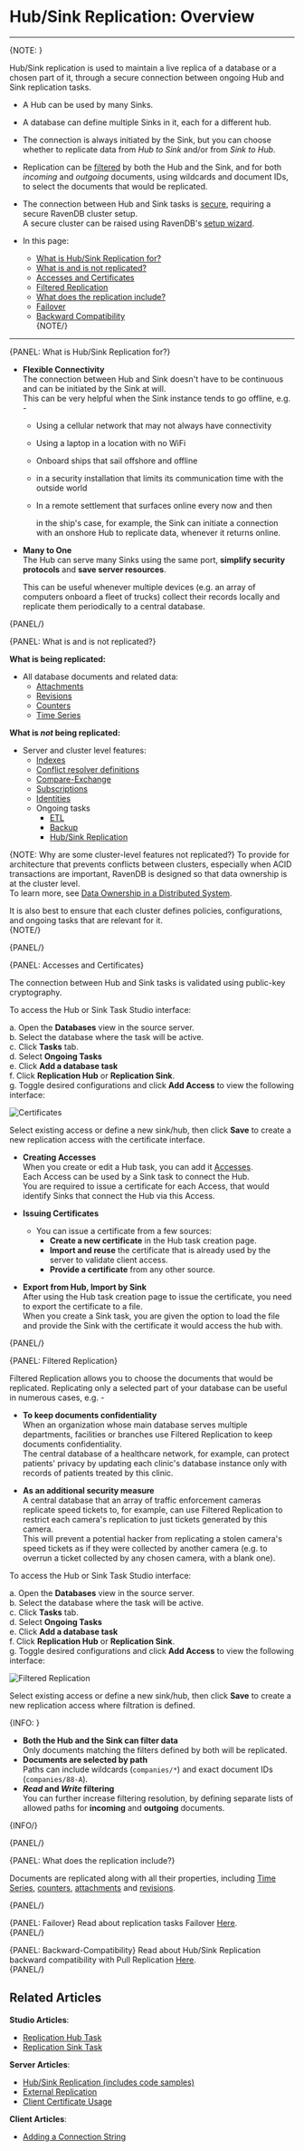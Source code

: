 # Hub/Sink Replication: Overview

---

{NOTE: }

Hub/Sink replication is used to maintain a live replica of a database 
or a chosen part of it, through a secure connection between ongoing Hub 
and Sink replication tasks.  

* A Hub can be used by many Sinks.  

* A database can define multiple Sinks in it, each for a different hub.  

* The connection is always initiated by the Sink, but you can choose 
  whether to replicate data from *Hub to Sink* and/or from *Sink to Hub*.  

* Replication can be [filtered](../../../../../studio/database/tasks/ongoing-tasks/hub-sink-replication/overview#filtered-replication) 
  by both the Hub and the Sink, and for both *incoming* and *outgoing* documents, using wildcards and document IDs, to select the 
  documents that would be replicated.  

* The connection between Hub and Sink tasks is [secure](../../../../../studio/database/tasks/ongoing-tasks/hub-sink-replication/overview#accesses-and-certificates), 
  requiring a secure RavenDB cluster setup.  
  A secure cluster can be raised using RavenDB's [setup wizard](../../../../../start/installation/setup-wizard#secure-setup-with-a-let).  

* In this page:
    * [What is Hub/Sink Replication for?](../../../../../studio/database/tasks/ongoing-tasks/hub-sink-replication/overview#what-is-hub/sink-replication-for?)  
    * [What is and is not replicated?](../../../../../studio/database/tasks/ongoing-tasks/hub-sink-replication/overview#what-is-and-is-not-replicated?)  
    * [Accesses and Certificates](../../../../../studio/database/tasks/ongoing-tasks/hub-sink-replication/overview#accesses-and-certificates)  
    * [Filtered Replication](../../../../../studio/database/tasks/ongoing-tasks/hub-sink-replication/overview#filtered-replication)  
    * [What does the replication include?](../../../../../studio/database/tasks/ongoing-tasks/hub-sink-replication/overview#what-does-the-replication-include?)  
    * [Failover](../../../../../studio/database/tasks/ongoing-tasks/hub-sink-replication/overview#failover)  
    * [Backward Compatibility](../../../../../studio/database/tasks/ongoing-tasks/hub-sink-replication/overview#backward-compatibility)  
{NOTE/}

---

{PANEL: What is Hub/Sink Replication for?}

* **Flexible Connectivity**  
  The connection between Hub and Sink doesn't have to be continuous 
  and can be initiated by the Sink at will.  
  This can be very helpful when the Sink instance tends to go offline, e.g. -  

   * Using a cellular network that may not always have connectivity  
   * Using a laptop in a location with no WiFi
   * Onboard ships that sail offshore and offline  
   * in a security installation that limits its communication time 
     with the outside world  
   * In a remote settlement that surfaces online every now and then  
   
     in the ship's case, for example, the Sink can initiate a connection 
     with an onshore Hub to replicate data, whenever it returns online.  

* **Many to One**  
  The Hub can serve many Sinks using the same port, **simplify 
  security protocols** and **save server resources**.  

    This can be useful whenever multiple devices (e.g. an array of computers 
    onboard a fleet of trucks) collect their records locally and replicate them 
    periodically to a central database.  

{PANEL/}

{PANEL: What is and is not replicated?}

**What is being replicated:**  

  * All database documents and related data:  
    * [Attachments](../../../../../document-extensions/attachments/what-are-attachments)  
    * [Revisions](../../../../../server/extensions/revisions)  
    * [Counters](../../../../../document-extensions/counters/overview)
    * [Time Series](../../../../../document-extensions/timeseries/overview)

**What is _not_ being replicated:**  

  * Server and cluster level features:  
    * [Indexes](../../../../../indexes/creating-and-deploying)  
    * [Conflict resolver definitions](../../../../../server/clustering/replication/replication-conflicts#conflict-resolution-script)  
    * [Compare-Exchange](../../../../../client-api/operations/compare-exchange/overview)
    * [Subscriptions](../../../../../client-api/data-subscriptions/what-are-data-subscriptions)
    * [Identities](../../../../../server/kb/document-identifier-generation#strategy--3)  
    * Ongoing tasks
      * [ETL](../../../../../server/ongoing-tasks/etl/basics)
      * [Backup](../../../../../studio/database/tasks/backup-task)
      * [Hub/Sink Replication](../../../../../studio/database/tasks/ongoing-tasks/hub-sink-replication/overview)

{NOTE: Why are some cluster-level features not replicated?}
To provide for architecture that prevents conflicts between clusters, especially when ACID transactions are important, 
RavenDB is designed so that data ownership is at the cluster level.  
To learn more, see [Data Ownership in a Distributed System](https://ayende.com/blog/196769-B/data-ownership-in-a-distributed-system).

It is also best to ensure that each cluster defines policies, configurations, and ongoing tasks that are relevant for it.  
{NOTE/}

{PANEL/}

{PANEL: Accesses and Certificates}

The connection between Hub and Sink tasks is validated using public-key cryptography.  

To access the Hub or Sink Task Studio interface:  

a. Open the **Databases** view in the source server.  
b. Select the database where the task will be active.  
c. Click **Tasks** tab.  
d. Select **Ongoing Tasks**  
e. Click **Add a database task**  
f. Click **Replication Hub** or **Replication Sink**.  
g. Toggle desired configurations and click **Add Access** to view the following interface:


![Certificates](images/certificates-hub-sink-replication.png "Certificates")

Select existing access or define a new sink/hub, then click **Save** to create a new replication access with the certificate interface.  


* **Creating Accesses**  
  When you create or edit a Hub task, you can add it [Accesses](../../../../../studio/database/tasks/ongoing-tasks/hub-sink-replication/replication-hub-task#access-configuration).  
  Each Access can be used by a Sink task to connect the Hub.  
  You are required to issue a certificate for each Access, that would 
  identify Sinks that connect the Hub via this Access.  

* **Issuing Certificates**  
  * You can issue a certificate from a few sources:  
     * **Create a new certificate** in the Hub task creation page.  
     * **Import and reuse** the certificate that is already used 
       by the server to validate client access.  
     * **Provide a certificate** from any other source.  
  
* **Export from Hub, Import by Sink**  
  After using the Hub task creation page to issue the certificate, 
  you need to export the certificate to a file.  
  When you create a Sink task, you are given the option to load 
  the file and provide the Sink with the certificate it would access 
  the hub with.  

{PANEL/}

{PANEL: Filtered Replication}

Filtered Replication allows you to choose the documents that would 
be replicated. Replicating only a selected part of your database 
can be useful in numerous cases, e.g. -  

* **To keep documents confidentiality**  
  When an organization whose main database serves multiple departments, 
  facilities or branches use Filtered Replication to keep documents 
  confidentiality.  
  The central database of a healthcare network, for example, can protect 
  patients' privacy by updating each clinic's database instance only with 
  records of patients treated by this clinic.  

* **As an additional security measure**  
  A central database that an array of traffic enforcement cameras replicate
  speed tickets to, for example, can use Filtered Replication to restrict
  each camera's replication to just tickets generated by this camera.  
  This will prevent a potential hacker from replicating a stolen camera's
  speed tickets as if they were collected by another camera (e.g. to overrun
  a ticket collected by any chosen camera, with a blank one).  

To access the Hub or Sink Task Studio interface:  

a. Open the **Databases** view in the source server.  
b. Select the database where the task will be active.  
c. Click **Tasks** tab.  
d. Select **Ongoing Tasks**  
e. Click **Add a database task**  
f. Click **Replication Hub** or **Replication Sink**.  
g. Toggle desired configurations and click **Add Access** to view the following interface:

![Filtered Replication](images/filtering-hub-sink-replication.png "Filtered Replication")

Select existing access or define a new sink/hub, then click **Save** to create a new replication access where filtration is defined.  

{INFO: }

* **Both the Hub and the Sink can filter data**  
   Only documents matching the filters defined by both will be replicated.  
* **Documents are selected by path**  
  Paths can include wildcards (`companies/*`) and 
  exact document IDs (`companies/88-A`).  
* ***Read* and *Write* filtering**  
  You can further increase filtering resolution, by 
  defining separate lists of allowed paths for **incoming** 
  and **outgoing** documents.  

{INFO/}

{PANEL/}


{PANEL: What does the replication include?}

Documents are replicated along with all their properties, including 
[Time Series](../../../../../document-extensions/timeseries/overview), 
[counters](../../../../../document-extensions/counters/overview), 
[attachments](../../../../../document-extensions/attachments/what-are-attachments) 
and [revisions](../../../../../server/extensions/revisions).  

{PANEL/}

{PANEL: Failover}
Read about replication tasks Failover [Here](../../../../../server/ongoing-tasks/hub-sink-replication#failover).  
{PANEL/}

{PANEL: Backward-Compatibility}
Read about Hub/Sink Replication backward compatibility with Pull Replication [Here](../../../../../server/ongoing-tasks/hub-sink-replication#backward-compatibility).  
{PANEL/}

## Related Articles

**Studio Articles**:  

- [Replication Hub Task](../../../../../studio/database/tasks/ongoing-tasks/hub-sink-replication/replication-hub-task)  
- [Replication Sink Task](../../../../../studio/database/tasks/ongoing-tasks/hub-sink-replication/replication-sink-task)  

**Server Articles**:  

- [Hub/Sink Replication (includes code samples)](../../../../../server/ongoing-tasks/hub-sink-replication)  
- [External Replication](../../../../../server/ongoing-tasks/external-replication)  
- [Client Certificate Usage](../../../../../server/security/authentication/client-certificate-usage)  

**Client Articles**:  

- [Adding a Connection String](../../../../../client-api/operations/maintenance/connection-strings/add-connection-string#operations-how-to-add-a-connection-string)  


